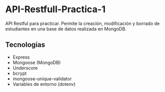# API-Restfull-Practica-1
API Restful para practicar. Permite la creación, modificación y borrado de estudiantes en una base de datos realizada en MongoDB.

## Tecnologías
- Express
- Mongoose (MongoDB)
- Underscore
- bcrypt
- mongoose-unique-validator
- Variables de entorno (dotenv)
